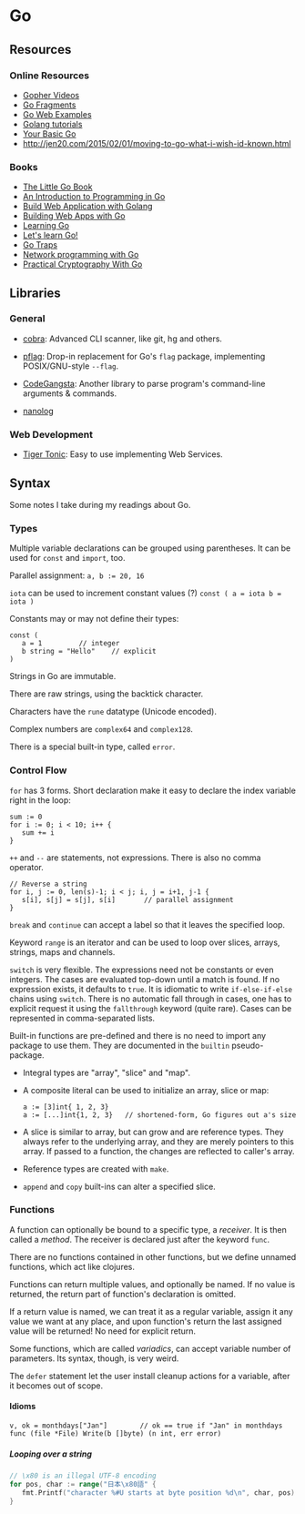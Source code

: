 Go
==

Resources
---------

### Online Resources

 - [Gopher Videos](http://gophervids.appspot.com/)
 - [Go Fragments](http://www.gofragments.net/)
 - [Go Web Examples](https://gowebexamples.github.io/)
 - [Golang tutorials](https://golangbot.com/)
 - [Your Basic Go](http://yourbasic.org/golang/)
 - <http://jen20.com/2015/02/01/moving-to-go-what-i-wish-id-known.html>


### Books

 - [The Little Go Book](http://openmymind.net/The-Little-Go-Book/)
 - [An Introduction to Programming in Go](http://www.golang-book.com/books/intro)
 - [Build Web Application with Golang](https://astaxie.gitbooks.io/build-web-application-with-golang/)
 - [Building Web Apps with Go](https://codegangsta.gitbooks.io/building-web-apps-with-go/)
 - [Learning Go](https://miek.nl/go/)
 - [Let's learn Go!](http://go-book.appspot.com/)
 - [Go Traps](https://go-traps.appspot.com/)
 - [Network programming with Go](https://jan.newmarch.name/go/)
 - [Practical Cryptography With Go](https://leanpub.com/gocrypto/)


## Libraries

### General

 - [cobra](https://github.com/spf13/cobra):
   Advanced CLI scanner, like git, hg and others.

 - [pflag](https://github.com/ogier/pflag):
   Drop-in replacement for Go's `flag` package,
   implementing POSIX/GNU-style `--flag`.

 - [CodeGangsta](https://github.com/codegangsta/cli):
   Another library to parse program's command-line arguments & commands.

 - [nanolog](https://github.com/ScottMansfield/nanolog)

### Web Development

 - [Tiger Tonic](https://github.com/rcrowley/go-tigertonic):
 Easy to use implementing Web Services.


## Syntax

Some notes I take during my readings about Go.

### Types

Multiple variable declarations can be grouped using parentheses.
It can be used for `const` and `import`, too.

Parallel assignment: `a, b := 20, 16`

`iota` can be used to increment constant values (?)
    ```
    const (
      a = iota
      b = iota
    )
    ```

Constants may or may not define their types:
   ```
   const (
      a = 1			// integer
      b string = "Hello"	// explicit
   )
   ```

Strings in Go are immutable.

There are raw strings, using the backtick character.

Characters have the `rune` datatype (Unicode encoded).

Complex numbers are `complex64` and `complex128`.

There is a special built-in type, called `error`.

### Control Flow

`for` has 3 forms.  Short declaration make it easy to declare the index variable
right in the loop:
   ```
   sum := 0
   for i := 0; i < 10; i++ {
      sum += i
   }
   ```

`++` and `--` are statements, not expressions.  There is also no comma operator.
   ```
   // Reverse a string
   for i, j := 0, len(s)-1; i < j; i, j = i+1, j-1 {
      s[i], s[j] = s[j], s[i]		// parallel assignment
   }
   ```

`break` and `continue` can accept a label so that it leaves the specified loop.

Keyword `range` is an iterator and can be used to loop over slices, arrays,
strings, maps and channels.

`switch` is very flexible.  The expressions need not be constants or even integers.
The cases are evaluated top-down until a match is found.  If no expression exists,
it defaults to `true`.  It is idiomatic to write `if-else-if-else` chains using
`switch`.  There is no automatic fall through in cases, one has to explicit
request it using the `fallthrough` keyword (quite rare).  Cases can be represented
in comma-separated lists.

Built-in functions are pre-defined and there is no need to import any package
to use them.  They are documented in the `builtin` pseudo-package.

 - Integral types are "array", "slice" and "map".

 - A composite literal can be used to initialize an array, slice or map:
   ```
   a := [3]int{ 1, 2, 3}
   a := [...]int{1, 2, 3}	// shortened-form, Go figures out a's size
   ```

 - A slice is similar to array, but can grow and are reference types.
   They always refer to the underlying array, and they are merely pointers to
   this array.  If passed to a function, the changes are reflected to caller's
   array.

 - Reference types are created with `make`.

 - `append` and `copy` built-ins can alter a specified slice.

### Functions

A function can optionally be bound to a specific type, a *receiver*.
It is then called a *method*.  The receiver is declared just after
the keyword `func`.

There are no functions contained in other functions, but we define
unnamed functions, which act like clojures.

Functions can return multiple values, and optionally be named.
If no value is returned, the return part of function's declaration
is omitted.

If a return value is named, we can treat it as a regular variable,
assign it any value we want at any place, and upon function's return
the last assigned value will be returned!  No need for explicit return.

Some functions, which are called *variadics*, can accept variable
number of parameters.  Its syntax, though, is very weird.

The `defer` statement let the user install cleanup actions for a
variable, after it becomes out of scope.


#### Idioms

    v, ok = monthdays["Jan"]		// ok == true if "Jan" in monthdays
    func (file *File) Write(b []byte) (n int, err error)

##### Looping over a string

```go
// \x80 is an illegal UTF-8 encoding
for pos, char := range("日本\x80語" {
   fmt.Printf("character %#U starts at byte position %d\n", char, pos)
}
```
